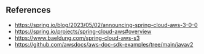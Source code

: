 

## References
- https://spring.io/blog/2023/05/02/announcing-spring-cloud-aws-3-0-0
- https://spring.io/projects/spring-cloud-aws#overview
- https://www.baeldung.com/spring-cloud-aws-s3
- https://github.com/awsdocs/aws-doc-sdk-examples/tree/main/javav2




